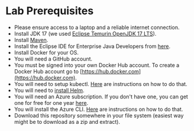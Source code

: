 # Lab Prerequisites

* Please ensure access to a laptop and a reliable internet connection.
* Install JDK 17 (we used [Eclipse Temurin OpenJDK 17 LTS](https://adoptium.net/temurin/releases/?version=17)).
* Install [Maven](https://maven.apache.org/install.html).
* Install the Eclipse IDE for Enterprise Java Developers from [here](https://www.eclipse.org/downloads/packages/).
* Install Docker for your OS.
* You will need a GitHub account.
* You must be signed into your own Docker Hub account. To create a Docker Hub account go to [https://hub.docker.com](https://hub.docker.com).
* You will need to setup kubectl. [Here](https://kubernetes.io/docs/tasks/tools/install-kubectl/) are instructions on how to do that.
* You will need to [install Helm](https://helm.sh/docs/intro/install/).
* You will need an Azure subscription. If you don't have one, you can get one for free for one year [here](https://azure.microsoft.com/en-us/free).
* You will install the Azure CLI. [Here](https://docs.microsoft.com/en-us/cli/azure/install-azure-cli?view=azure-cli-latest) are instructions on how to do that.
* Download this repository somewhere in your file system (easiest way might be to download as a zip and extract).
